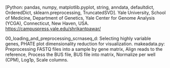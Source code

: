 [Python: pandas, numpy, matplotlib.pyplot, string, anndata, defaultdict, OrderedDict, sklearn.preprocessing, TruncatedSVD].
Yale University, School of Medicine, Department of Genetics, Yale Center for Genome Analysis (YCGA), Connecticut,  New Haven, USA.
https://campuspress.yale.edu/shrikantpawar/

00_loading_and_preprocessing_scrnaseq_d: Selecting highly variable genes, PHATE plot dimensionality reduction for visualization.
makeadata.py: Preprocessing FASTQ files into a sample by gene matrix, Align reads to the reference, Process the BUS file, BUS file into matrix, Normalize per well (CPM), Log1p, Scale columns.
